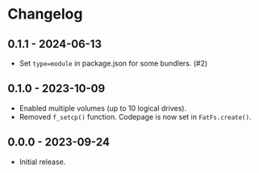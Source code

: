 # Changelog

## 0.1.1 - 2024-06-13
- Set `type=module` in package.json for some bundlers. (#2)

## 0.1.0 - 2023-10-09
- Enabled multiple volumes (up to 10 logical drives).
- Removed `f_setcp()` function. Codepage is now set in `FatFs.create()`.

## 0.0.0 - 2023-09-24
- Initial release.

